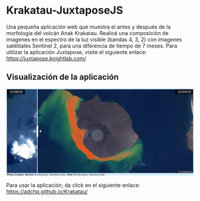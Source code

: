 # Krakatau-JuxtaposeJS
Una pequeña aplicación web que muestra el antes y después de la morfología del volcán Anak Krakatau. Realicé una composición de imagenes en el espectro de la luz visible (bandas 4, 3, 2) con imagenes satélitales Sentinel 2, para una diferencia de tiempo de 7 meses. Para utilizar la aplicación Juxtapose, visite el siguiente enlace: https://juxtapose.knightlab.com/

## Visualización de la aplicación

![](krakatau.gif)

Para usar la aplicación, da click en el siguiente enlace: https://adchp.github.io/Krakatau/
